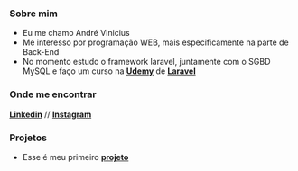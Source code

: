 ### Sobre mim
- Eu me chamo André Vinicius
- Me interesso por programação WEB, mais especificamente na parte de Back-End
- No momento estudo o framework laravel, juntamente com o SGBD MySQL e faço um curso na **[Udemy](https://www.udemy.com/)** de **[Laravel](https://www.udemy.com/course/curso-completo-do-desenvolvedor-laravel/)**
### Onde me encontrar
**[Linkedin](https://www.linkedin.com/in/andre-vinicius-a56366205/)** // **[Instagram](https://www.instagram.com/andr_vinic/)**

### Projetos
- Esse é meu primeiro **[projeto](https://github.com/andr-vini/CRUD_list_tasks)**
